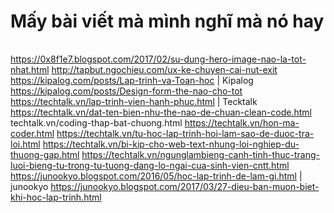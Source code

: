 # Mấy bài viết mà mình nghĩ mà nó hay
|   |   |
|---|---|
https://0x8f1e7.blogspot.com/2017/02/su-dung-hero-image-nao-la-tot-nhat.html
http://tapbut.ngochieu.com/ux-ke-chuyen-cai-nut-exit
https://kipalog.com/posts/Lap-trinh-va-Toan-hoc                     | Kipalog
https://kipalog.com/posts/Design-form-the-nao-cho-tot
https://techtalk.vn/lap-trinh-vien-hanh-phuc.html                   | Tecktalk
https://techtalk.vn/dat-ten-bien-nhu-the-nao-de-chuan-clean-code.html
techtalk.vn/coding-thap-bat-chuong.html
https://techtalk.vn/hon-ma-coder.html
https://techtalk.vn/tu-hoc-lap-trinh-hoi-lam-sao-de-duoc-tra-loi.html
https://techtalk.vn/bi-kip-cho-web-text-nhung-loi-nghiep-du-thuong-gap.html
https://techtalk.vn/ngunglambieng-canh-tinh-thuc-trang-luoi-bieng-tu-trong-tu-tuong-dang-lo-ngai-cua-sinh-vien-cntt.html
https://junookyo.blogspot.com/2016/05/hoc-lap-trinh-de-lam-gi.html  | junookyo
https://junookyo.blogspot.com/2017/03/27-dieu-ban-muon-biet-khi-hoc-lap-trinh.html

